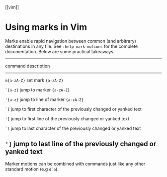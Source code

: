 [[vim]]

# Using marks in Vim

Marks enable rapid navigation between common (and arbitrary) destinations in any file. See `:help mark-motions` for the complete documentation. Below are some practical takeaways.

----------------------------------------------------------------------------------------------------
command             description                                                       
----------------    --------------------------------------------------------------------------------
`m{a-zA-Z}`         set mark `{a-zA-Z}`

`` `{a-z} ``        jump to marker `{a-zA-Z}`

`'{a-z}`            jump to line of marker `{a-zA-Z}`

`` `[ ``            jump to first character of the previously changed or yanked text

`'[`                jump to first line of the previously changed or yanked text

`` `] ``            jump to last character of the previously changed or yanked text

`']`                jump to last line of the previously changed or yanked text
----------------------------------------------------------------------------------------------------

Marker motions can be combined with commands just like any other standard motion (e.g ``d`a``).
